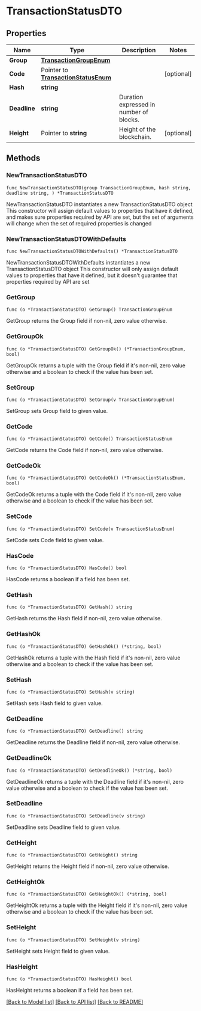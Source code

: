 # TransactionStatusDTO

## Properties

Name | Type | Description | Notes
------------ | ------------- | ------------- | -------------
**Group** | [**TransactionGroupEnum**](TransactionGroupEnum.md) |  | 
**Code** | Pointer to [**TransactionStatusEnum**](TransactionStatusEnum.md) |  | [optional] 
**Hash** | **string** |  | 
**Deadline** | **string** | Duration expressed in number of blocks. | 
**Height** | Pointer to **string** | Height of the blockchain. | [optional] 

## Methods

### NewTransactionStatusDTO

`func NewTransactionStatusDTO(group TransactionGroupEnum, hash string, deadline string, ) *TransactionStatusDTO`

NewTransactionStatusDTO instantiates a new TransactionStatusDTO object
This constructor will assign default values to properties that have it defined,
and makes sure properties required by API are set, but the set of arguments
will change when the set of required properties is changed

### NewTransactionStatusDTOWithDefaults

`func NewTransactionStatusDTOWithDefaults() *TransactionStatusDTO`

NewTransactionStatusDTOWithDefaults instantiates a new TransactionStatusDTO object
This constructor will only assign default values to properties that have it defined,
but it doesn't guarantee that properties required by API are set

### GetGroup

`func (o *TransactionStatusDTO) GetGroup() TransactionGroupEnum`

GetGroup returns the Group field if non-nil, zero value otherwise.

### GetGroupOk

`func (o *TransactionStatusDTO) GetGroupOk() (*TransactionGroupEnum, bool)`

GetGroupOk returns a tuple with the Group field if it's non-nil, zero value otherwise
and a boolean to check if the value has been set.

### SetGroup

`func (o *TransactionStatusDTO) SetGroup(v TransactionGroupEnum)`

SetGroup sets Group field to given value.


### GetCode

`func (o *TransactionStatusDTO) GetCode() TransactionStatusEnum`

GetCode returns the Code field if non-nil, zero value otherwise.

### GetCodeOk

`func (o *TransactionStatusDTO) GetCodeOk() (*TransactionStatusEnum, bool)`

GetCodeOk returns a tuple with the Code field if it's non-nil, zero value otherwise
and a boolean to check if the value has been set.

### SetCode

`func (o *TransactionStatusDTO) SetCode(v TransactionStatusEnum)`

SetCode sets Code field to given value.

### HasCode

`func (o *TransactionStatusDTO) HasCode() bool`

HasCode returns a boolean if a field has been set.

### GetHash

`func (o *TransactionStatusDTO) GetHash() string`

GetHash returns the Hash field if non-nil, zero value otherwise.

### GetHashOk

`func (o *TransactionStatusDTO) GetHashOk() (*string, bool)`

GetHashOk returns a tuple with the Hash field if it's non-nil, zero value otherwise
and a boolean to check if the value has been set.

### SetHash

`func (o *TransactionStatusDTO) SetHash(v string)`

SetHash sets Hash field to given value.


### GetDeadline

`func (o *TransactionStatusDTO) GetDeadline() string`

GetDeadline returns the Deadline field if non-nil, zero value otherwise.

### GetDeadlineOk

`func (o *TransactionStatusDTO) GetDeadlineOk() (*string, bool)`

GetDeadlineOk returns a tuple with the Deadline field if it's non-nil, zero value otherwise
and a boolean to check if the value has been set.

### SetDeadline

`func (o *TransactionStatusDTO) SetDeadline(v string)`

SetDeadline sets Deadline field to given value.


### GetHeight

`func (o *TransactionStatusDTO) GetHeight() string`

GetHeight returns the Height field if non-nil, zero value otherwise.

### GetHeightOk

`func (o *TransactionStatusDTO) GetHeightOk() (*string, bool)`

GetHeightOk returns a tuple with the Height field if it's non-nil, zero value otherwise
and a boolean to check if the value has been set.

### SetHeight

`func (o *TransactionStatusDTO) SetHeight(v string)`

SetHeight sets Height field to given value.

### HasHeight

`func (o *TransactionStatusDTO) HasHeight() bool`

HasHeight returns a boolean if a field has been set.


[[Back to Model list]](../README.md#documentation-for-models) [[Back to API list]](../README.md#documentation-for-api-endpoints) [[Back to README]](../README.md)



